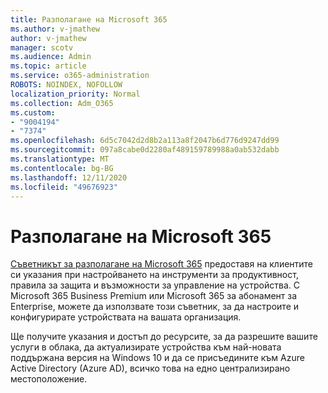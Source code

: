 ```yaml
---
title: Разполагане на Microsoft 365
ms.author: v-jmathew
author: v-jmathew
manager: scotv
ms.audience: Admin
ms.topic: article
ms.service: o365-administration
ROBOTS: NOINDEX, NOFOLLOW
localization_priority: Normal
ms.collection: Adm_O365
ms.custom:
- "9004194"
- "7374"
ms.openlocfilehash: 6d5c7042d2d8b2a113a8f2047b6d776d9247dd99
ms.sourcegitcommit: 097a8cabe0d2280af489159789988a0ab532dabb
ms.translationtype: MT
ms.contentlocale: bg-BG
ms.lasthandoff: 12/11/2020
ms.locfileid: "49676923"
---
```

# <a name="deploy-microsoft-365"></a>Разполагане на Microsoft 365

[Съветникът за разполагане на Microsoft 365](https://go.microsoft.com/fwlink/?linkid=2072646) предоставя на клиентите си указания при настройването на инструменти за продуктивност, правила за защита и възможности за управление на устройства. С Microsoft 365 Business Premium или Microsoft 365 за абонамент за Enterprise, можете да използвате този съветник, за да настроите и конфигурирате устройствата на вашата организация.

Ще получите указания и достъп до ресурсите, за да разрешите вашите услуги в облака, да актуализирате устройства към най-новата поддържана версия на Windows 10 и да се присъедините към Azure Active Directory (Azure AD), всичко това на едно централизирано местоположение.
